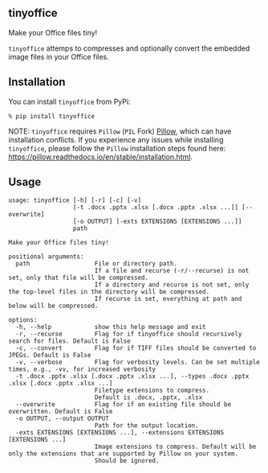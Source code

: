 ## tinyoffice

Make your Office files tiny!

`tinyoffice` attemps to compresses and optionally convert the embedded image files in your Office files.


## Installation

You can install `tinyoffice` from PyPi:

```
% pip install tinyoffice
```

NOTE: `tinyoffice` requires `Pillow` (`PIL` Fork) [Pillow](https://pillow.readthedocs.io/en/stable/), which can have installation conflicts. If you experience any issues while installing `tinyoffice`, please follow the `Pillow` installation steps found here: https://pillow.readthedocs.io/en/stable/installation.html.


## Usage

```
usage: tinyoffice [-h] [-r] [-c] [-v]
                  [-t .docx .pptx .xlsx [.docx .pptx .xlsx ...]] [--overwrite]
                  [-o OUTPUT] [-exts EXTENSIONS [EXTENSIONS ...]]
                  path

Make your Office files tiny!

positional arguments:
  path                  File or directory path.
                        If a file and recurse (-r/--recurse) is not set, only that file will be compressed.
                        If a directory and recurse is not set, only the top-level files in the directory will be compressed.
                        If recurse is set, everything at path and below will be compressed.

options:
  -h, --help            show this help message and exit
  -r, --recurse         Flag for if tinyoffice should recursively search for files. Default is False
  -c, --convert         Flag for if TIFF files should be converted to JPEGs. Default is False
  -v, --verbose         Flag for verbosity levels. Can be set multiple times, e.g., -vv, for increased verbosity
  -t .docx .pptx .xlsx [.docx .pptx .xlsx ...], --types .docx .pptx .xlsx [.docx .pptx .xlsx ...]
                        Filetype extensions to compress.
                        Default is .docx, .pptx, .xlsx
  --overwrite           Flag for if an existing file should be overwritten. Default is False
  -o OUTPUT, --output OUTPUT
                        Path for the output location.
  -exts EXTENSIONS [EXTENSIONS ...], --extensions EXTENSIONS [EXTENSIONS ...]
                        Image extensions to compress. Default will be only the extensions that are supported by Pillow on your system.
                        Should be ignored.
```
